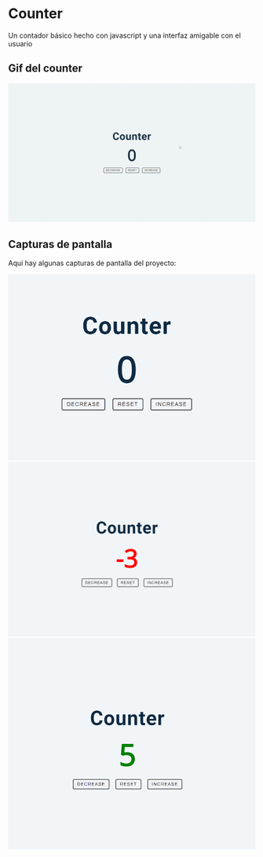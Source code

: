 # Counter

Un contador básico hecho con javascript y una interfaz amigable con el usuario

## Gif del counter

<img src="./resources/Counter.gif" alt="GIF ">


## Capturas de pantalla

Aquí hay algunas capturas de pantalla del proyecto:

![Captura de pantalla 1](./resources/counter.png)
![Captura de pantalla 2](./resources/decrease.png)
![Captura de pantalla 3](./resources/increase.png)
